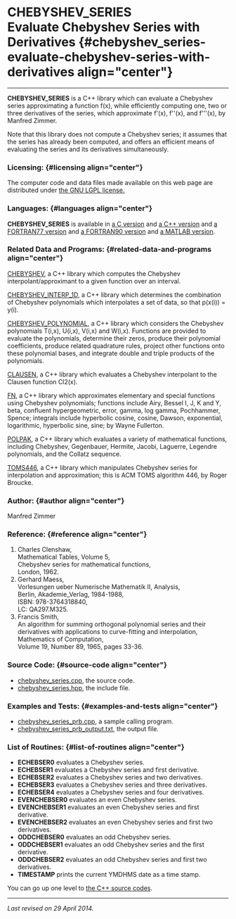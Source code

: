 CHEBYSHEV\_SERIES\
Evaluate Chebyshev Series with Derivatives {#chebyshev_series-evaluate-chebyshev-series-with-derivatives align="center"}
==========================================

------------------------------------------------------------------------

**CHEBYSHEV\_SERIES** is a C++ library which can evaluate a Chebyshev
series approximating a function f(x), while efficiently computing one,
two or three derivatives of the series, which approximate f'(x), f''(x),
and f'''(x), by Manfred Zimmer.

Note that this library does not compute a Chebyshev series; it assumes
that the series has already been computed, and offers an efficient means
of evaluating the series and its derivatives simultaneously.

### Licensing: {#licensing align="center"}

The computer code and data files made available on this web page are
distributed under [the GNU LGPL license.](../../txt/gnu_lgpl.txt)

### Languages: {#languages align="center"}

**CHEBYSHEV\_SERIES** is available in [a C
version](../../c_src/chebyshev_series/chebyshev_series.html) and [a C++
version](../../cpp_src/chebyshev_series/chebyshev_series.html) and [a
FORTRAN77 version](../../f77_src/chebyshev_series/chebyshev_series.html)
and [a FORTRAN90
version](../../f_src/chebyshev_series/chebyshev_series.html) and [a
MATLAB version](../../m_src/chebyshev_series/chebyshev_series.html).

### Related Data and Programs: {#related-data-and-programs align="center"}

[CHEBYSHEV](../../cpp_src/chebyshev/chebyshev.html), a C++ library which
computes the Chebyshev interpolant/approximant to a given function over
an interval.

[CHEBYSHEV\_INTERP\_1D](../../cpp_src/chebyshev_interp_1d/chebyshev_interp_1d.html),
a C++ library which determines the combination of Chebyshev polynomials
which interpolates a set of data, so that p(x(i)) = y(i).

[CHEBYSHEV\_POLYNOMIAL](../../cpp_src/chebyshev_polynomial/chebyshev_polynomial.html),
a C++ library which considers the Chebyshev polynomials T(i,x), U(i,x),
V(i,x) and W(i,x). Functions are provided to evaluate the polynomials,
determine their zeros, produce their polynomial coefficients, produce
related quadrature rules, project other functions onto these polynomial
bases, and integrate double and triple products of the polynomials.

[CLAUSEN](../../cpp_src/clausen/clausen.html), a C++ library which
evaluates a Chebyshev interpolant to the Clausen function Cl2(x).

[FN](../../cpp_src/fn/fn.html), a C++ library which approximates
elementary and special functions using Chebyshev polynomials; functions
include Airy, Bessel I, J, K and Y, beta, confluent hypergeometric,
error, gamma, log gamma, Pochhammer, Spence; integrals include
hyperbolic cosine, cosine, Dawson, exponential, logarithmic, hyperbolic
sine, sine; by Wayne Fullerton.

[POLPAK](../../cpp_src/polpak/polpak.html), a C++ library which
evaluates a variety of mathematical functions, including Chebyshev,
Gegenbauer, Hermite, Jacobi, Laguerre, Legendre polynomials, and the
Collatz sequence.

[TOMS446](../../cpp_src/toms446/toms446.html), a C++ library which
manipulates Chebyshev series for interpolation and approximation; this
is ACM TOMS algorithm 446, by Roger Broucke.

### Author: {#author align="center"}

Manfred Zimmer

### Reference: {#reference align="center"}

1.  Charles Clenshaw,\
    Mathematical Tables, Volume 5,\
    Chebyshev series for mathematical functions,\
    London, 1962.
2.  Gerhard Maess,\
    Vorlesungen ueber Numerische Mathematik II, Analysis,\
    Berlin, Akademie\_Verlag, 1984-1988,\
    ISBN: 978-3764318840,\
    LC: QA297.M325.  
3.  Francis Smith,\
    An algorithm for summing orthogonal polynomial series and their
    derivatives with applications to curve-fitting and interpolation,\
    Mathematics of Computation,\
    Volume 19, Number 89, 1965, pages 33-36.

### Source Code: {#source-code align="center"}

-   [chebyshev\_series.cpp](chebyshev_series.cpp), the source code.
-   [chebyshev\_series.hpp](chebyshev_series.hpp), the include file.

### Examples and Tests: {#examples-and-tests align="center"}

-   [chebyshev\_series\_prb.cpp](chebyshev_series_prb.cpp), a sample
    calling program.
-   [chebyshev\_series\_prb\_output.txt](chebyshev_series_prb_output.txt),
    the output file.

### List of Routines: {#list-of-routines align="center"}

-   **ECHEBSER0** evaluates a Chebyshev series.
-   **ECHEBSER1** evaluates a Chebyshev series and first derivative.
-   **ECHEBSER2** evaluates a Chebyshev series and two derivatives.
-   **ECHEBSER3** evaluates a Chebyshev series and three derivatives.
-   **ECHEBSER4** evaluates a Chebyshev series and four derivatives.
-   **EVENCHEBSER0** evaluates an even Chebyshev series.
-   **EVENCHEBSER1** evaluates an even Chebyshev series and first
    derivative.
-   **EVENCHEBSER2** evaluates an even Chebyshev series and first two
    derivatives.
-   **ODDCHEBSER0** evaluates an odd Chebyshev series.
-   **ODDCHEBSER1** evaluates an odd Chebyshev series and the first
    derivative.
-   **ODDCHEBSER2** evaluates an odd Chebyshev series and first two
    derivatives.
-   **TIMESTAMP** prints the current YMDHMS date as a time stamp.

You can go up one level to [the C++ source codes](../cpp_src.html).

------------------------------------------------------------------------

*Last revised on 29 April 2014.*

